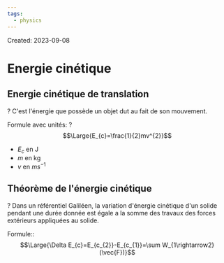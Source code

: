```yaml
---
tags:
  - physics
---
```

Created: 2023-09-08

# Energie cinétique
## Energie cinétique de translation
?
C'est l'énergie que possède un objet dut au fait de son mouvement.
<!--SR:!2023-11-23,33,190-->

Formule avec unités:
?
$$\Large{E_{c}=\frac{1}{2}mv^{2}}$$
- $E_{c}$ en J
- $m$ en kg
- $v$ en $ms^{-1}$
<!--SR:!2024-01-08,69,230-->

## Théorème de l'énergie cinétique
?
Dans un référentiel Galiléen, la variation d'énergie cinétique d'un solide pendant une durée donnée est égale a la somme des travaux des forces extérieurs appliquées au solide.
<!--SR:!2023-11-28,10,130-->

Formule::$$\Large{\Delta E_{c}=E_{c_{2}}-E_{c_{1}}=\sum W_{1\rightarrow2}(\vec{F})}$$
<!--SR:!2023-12-16,55,230-->
